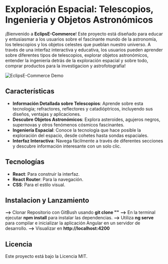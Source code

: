 # Exploración Espacial: Telescopios, Ingenieria y Objetos Astronómicos

¡Bienvenido a **EclipsE-Commerce**! Este proyecto está diseñado para educar y entusiasmar a los usuarios sobre el fascinante mundo de la astronomía, los telescopios y los objetos celestes que pueblan nuestro universo. A través de una interfaz interactiva y educativa, los usuarios pueden aprender sobre diferentes tipos de telescopios, explorar objetos astronómicos, entender la ingeniería detrás de la exploración espacial y sobre todo, comprar productos para la investigacion y astrofotografia!

![EclipsE-Commerce Demo](public/Assets/Demo/eclipse-commerce-demo.gif)

## Características

- **Información Detallada sobre Telescopios**: Aprende sobre esta tecnologia; refractores, reflectores y catadióptricos, incluyendo sus diseños, ventajas y aplicaciones.
- **Descubre Objetos Astronómicos**: Explora asteroides, agujeros negros, supernovas y otros fenómenos cósmicos fascinantes.
- **Ingeniería Espacial**: Conoce la tecnología que hace posible la exploración del espacio, desde cohetes hasta sondas espaciales.
- **Interfaz Interactiva**: Navega fácilmente a través de diferentes secciones y descubre información interesante con un solo clic.

## Tecnologías

- **React**: Para construir la interfaz.
- **React Router**: Para la navegación.
- **CSS**: Para el estilo visual.

## Instalacion y Lanzamiento
**-->** Clonar Repositorio con GitBush usando **git clone ""**
**-->** En la terminal ejecutar **npm install** para instalar las dependencias.
**-->** Utiliza **ng serve** para compilar e inicializar la aplicación Angular en un servidor de desarrollo. 
**-->** Visualizar en **http://localhost:4200**

## Licencia
Este proyecto está bajo la Licencia MIT.
